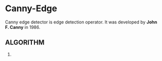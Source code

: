# Canny-Edge

Canny edge detector is edge detection operator. It was developed by **John F. Canny** in 1986. 

## **ALGORITHM**

1. 



